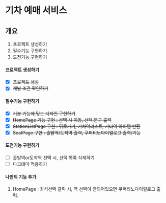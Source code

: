 # 기차 예매 서비스

## 개요
1. 프로젝트 생성하기
2. 필수기능 구현하기
3. 도전기능 구현하기

#### 프로젝트 생성하기
- [x] ~~프로젝트 생성~~
- [x] ~~개발 조건 확인하기~~

#### 필수기능 구현하기
- [x] ~~기본 기능에 맞는 디자인 구현하기~~
- [x] ~~HomePage 기능 구현 : 선택 시 이동, 선택 문구 출력~~
- [x] ~~StationListPage 구현 : 뒤로가기, 기차역리스트, 기타역 아이템 반환~~
- [x] ~~SeatPage 구현 : 출발역/도착역 출력, 쿠퍼티노다이얼로그 출력/기능~~

#### 도전기능 구현하기
- [ ] 출발역or도착역 선택 시, 선택 목록 삭제하기
- [ ] 다크테마 적용하기

#### 나만의 기능 추가
1. HomePage : 좌석선택 클릭 시, 역 선택이 안되어있으면 쿠퍼티노다이얼로그 출력.